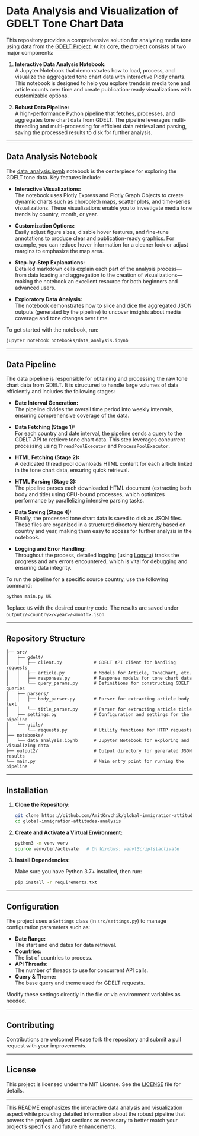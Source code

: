 # Data Analysis and Visualization of GDELT Tone Chart Data

This repository provides a comprehensive solution for analyzing media tone using data from the [GDELT Project](https://www.gdeltproject.org/). At its core, the project consists of two major components:

1. **Interactive Data Analysis Notebook:**  
   A Jupyter Notebook that demonstrates how to load, process, and visualize the aggregated tone chart data with interactive Plotly charts. This notebook is designed to help you explore trends in media tone and article counts over time and create publication-ready visualizations with customizable options.

2. **Robust Data Pipeline:**  
   A high-performance Python pipeline that fetches, processes, and aggregates tone chart data from GDELT. The pipeline leverages multi-threading and multi-processing for efficient data retrieval and parsing, saving the processed results to disk for further analysis.

---

## Data Analysis Notebook

The [data_analysis.ipynb](src/analysis/data_analysis.ipynb) notebook is the centerpiece for exploring the GDELT tone data. Key features include:

- **Interactive Visualizations:**  
  The notebook uses Plotly Express and Plotly Graph Objects to create dynamic charts such as choropleth maps, scatter plots, and time-series visualizations. These visualizations enable you to investigate media tone trends by country, month, or year.

- **Customization Options:**  
  Easily adjust figure sizes, disable hover features, and fine-tune annotations to produce clear and publication-ready graphics. For example, you can reduce hover information for a cleaner look or adjust margins to emphasize the map area.

- **Step-by-Step Explanations:**  
  Detailed markdown cells explain each part of the analysis process—from data loading and aggregation to the creation of visualizations—making the notebook an excellent resource for both beginners and advanced users.

- **Exploratory Data Analysis:**  
  The notebook demonstrates how to slice and dice the aggregated JSON outputs (generated by the pipeline) to uncover insights about media coverage and tone changes over time.

To get started with the notebook, run:

```bash
jupyter notebook notebooks/data_analysis.ipynb
```

---

## Data Pipeline

The data pipeline is responsible for obtaining and processing the raw tone chart data from GDELT. It is structured to handle large volumes of data efficiently and includes the following stages:

- **Date Interval Generation:**  
  The pipeline divides the overall time period into weekly intervals, ensuring comprehensive coverage of the data.

- **Data Fetching (Stage 1):**  
  For each country and date interval, the pipeline sends a query to the GDELT API to retrieve tone chart data. This step leverages concurrent processing using `ThreadPoolExecutor` and `ProcessPoolExecutor`.

- **HTML Fetching (Stage 2):**  
  A dedicated thread pool downloads HTML content for each article linked in the tone chart data, ensuring quick retrieval.

- **HTML Parsing (Stage 3):**  
  The pipeline parses each downloaded HTML document (extracting both body and title) using CPU-bound processes, which optimizes performance by parallelizing intensive parsing tasks.

- **Data Saving (Stage 4):**  
  Finally, the processed tone chart data is saved to disk as JSON files. These files are organized in a structured directory hierarchy based on country and year, making them easy to access for further analysis in the notebook.

- **Logging and Error Handling:**  
  Throughout the process, detailed logging (using [Loguru](https://github.com/Delgan/loguru)) tracks the progress and any errors encountered, which is vital for debugging and ensuring data integrity.

To run the pipeline for a specific source country, use the following command:

```bash
python main.py US
```

Replace `US` with the desired country code. The results are saved under `output2/<country>/<year>/<month>.json`.

---

## Repository Structure

```
├── src/
│   ├── gdelt/
│   │   ├── client.py            # GDELT API client for handling requests
│   │   ├── article.py           # Models for Article, ToneChart, etc.
│   │   ├── responses.py         # Response models for tone chart data
│   │   └── query_params.py      # Definitions for constructing GDELT queries
│   ├── parsers/
│   │   ├── body_parser.py       # Parser for extracting article body text
│   │   └── title_parser.py      # Parser for extracting article title
│   ├── settings.py              # Configuration and settings for the pipeline
│   └── utils/
│       └── requests.py          # Utility functions for HTTP requests
├── notebooks/
│   └── data_analysis.ipynb      # Jupyter Notebook for exploring and visualizing data
├── output2/                     # Output directory for generated JSON results
└── main.py                      # Main entry point for running the pipeline
```

---

## Installation

1. **Clone the Repository:**

   ```bash
   git clone https://github.com/AmitKrvchik/global-immigration-attitudes-analysis.git
   cd global-immigration-attitudes-analysis
   ```

2. **Create and Activate a Virtual Environment:**

   ```bash
   python3 -m venv venv
   source venv/bin/activate   # On Windows: venv\Scripts\activate
   ```

3. **Install Dependencies:**

   Make sure you have Python 3.7+ installed, then run:

   ```bash
   pip install -r requirements.txt
   ```

---

## Configuration

The project uses a `Settings` class (in `src/settings.py`) to manage configuration parameters such as:

- **Date Range:**  
  The start and end dates for data retrieval.
- **Countries:**  
  The list of countries to process.
- **API Threads:**  
  The number of threads to use for concurrent API calls.
- **Query & Theme:**  
  The base query and theme used for GDELT requests.

Modify these settings directly in the file or via environment variables as needed.

---

## Contributing

Contributions are welcome! Please fork the repository and submit a pull request with your improvements.

---

## License

This project is licensed under the MIT License. See the [LICENSE](LICENSE) file for details.

---

This README emphasizes the interactive data analysis and visualization aspect while providing detailed information about the robust pipeline that powers the project. Adjust sections as necessary to better match your project’s specifics and future enhancements.
